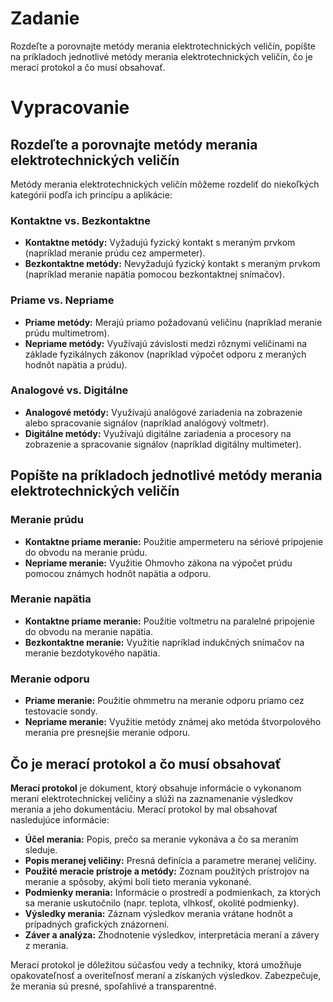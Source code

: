 # Zadanie

Rozdeľte a porovnajte metódy merania elektrotechnických veličín, popíšte na príkladoch jednotlivé metódy merania elektrotechnických veličín, čo je merací protokol a čo musí obsahovať.

# Vypracovanie

## Rozdeľte a porovnajte metódy merania elektrotechnických veličín

Metódy merania elektrotechnických veličín môžeme rozdeliť do niekoľkých kategórií podľa ich princípu a aplikácie:

### Kontaktne vs. Bezkontaktne

- **Kontaktne metódy:** Vyžadujú fyzický kontakt s meraným prvkom (napríklad meranie prúdu cez ampermeter).
- **Bezkontaktne metódy:** Nevyžadujú fyzický kontakt s meraným prvkom (napríklad meranie napätia pomocou bezkontaktnej snímačov).

### Priame vs. Nepriame

- **Priame metódy:** Merajú priamo požadovanú veličinu (napríklad meranie prúdu multimetrom).
- **Nepriame metódy:** Využívajú závislosti medzi rôznymi veličinami na základe fyzikálnych zákonov (napríklad výpočet odporu z meraných hodnôt napätia a prúdu).

### Analogové vs. Digitálne

- **Analogové metódy:** Využívajú analógové zariadenia na zobrazenie alebo spracovanie signálov (napríklad analógový voltmetr).
- **Digitálne metódy:** Využívajú digitálne zariadenia a procesory na zobrazenie a spracovanie signálov (napríklad digitálny multimeter).

## Popíšte na príkladoch jednotlivé metódy merania elektrotechnických veličín

### Meranie prúdu

- **Kontaktne priame meranie:** Použitie ampermeteru na sériové pripojenie do obvodu na meranie prúdu.
- **Nepriame meranie:** Využitie Ohmovho zákona na výpočet prúdu pomocou známych hodnôt napätia a odporu.

### Meranie napätia

- **Kontaktne priame meranie:** Použitie voltmetru na paralelné pripojenie do obvodu na meranie napätia.
- **Bezkontaktne meranie:** Využitie napríklad indukčných snímačov na meranie bezdotykového napätia.

### Meranie odporu

- **Priame meranie:** Použitie ohmmetru na meranie odporu priamo cez testovacie sondy.
- **Nepriame meranie:** Využitie metódy známej ako metóda štvorpolového merania pre presnejšie meranie odporu.

## Čo je merací protokol a čo musí obsahovať

**Merací protokol** je dokument, ktorý obsahuje informácie o vykonanom meraní elektrotechnickej veličiny a slúži na zaznamenanie výsledkov merania a jeho dokumentáciu. Merací protokol by mal obsahovať nasledujúce informácie:

- **Účel merania:** Popis, prečo sa meranie vykonáva a čo sa meraním sleduje.
- **Popis meranej veličiny:** Presná definícia a parametre meranej veličiny.
- **Použité meracie prístroje a metódy:** Zoznam použitých prístrojov na meranie a spôsoby, akými boli tieto merania vykonané.
- **Podmienky merania:** Informácie o prostredí a podmienkach, za ktorých sa meranie uskutočnilo (napr. teplota, vlhkosť, okolité podmienky).
- **Výsledky merania:** Záznam výsledkov merania vrátane hodnôt a prípadných grafických znázornení.
- **Záver a analýza:** Zhodnotenie výsledkov, interpretácia meraní a závery z merania.

Merací protokol je dôležitou súčasťou vedy a techniky, ktorá umožňuje opakovateľnosť a overiteľnosť meraní a získaných výsledkov. Zabezpečuje, že merania sú presné, spoľahlivé a transparentné.
